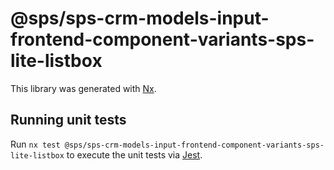 # @sps/sps-crm-models-input-frontend-component-variants-sps-lite-listbox

This library was generated with [Nx](https://nx.dev).

## Running unit tests

Run `nx test @sps/sps-crm-models-input-frontend-component-variants-sps-lite-listbox` to execute the unit tests via [Jest](https://jestjs.io).
